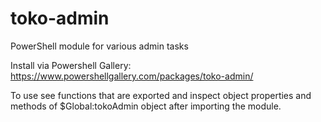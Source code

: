 # toko-admin
PowerShell module for various admin tasks

Install via Powershell Gallery: https://www.powershellgallery.com/packages/toko-admin/

To use see functions that are exported and inspect object properties and methods of $Global:tokoAdmin object after importing the module.